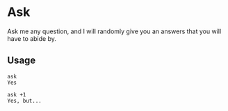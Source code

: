 # Ask

Ask me any question, and I will randomly give you an answers that you will have to abide by.

## Usage

```
ask
Yes
```

```
ask +1
Yes, but...
```